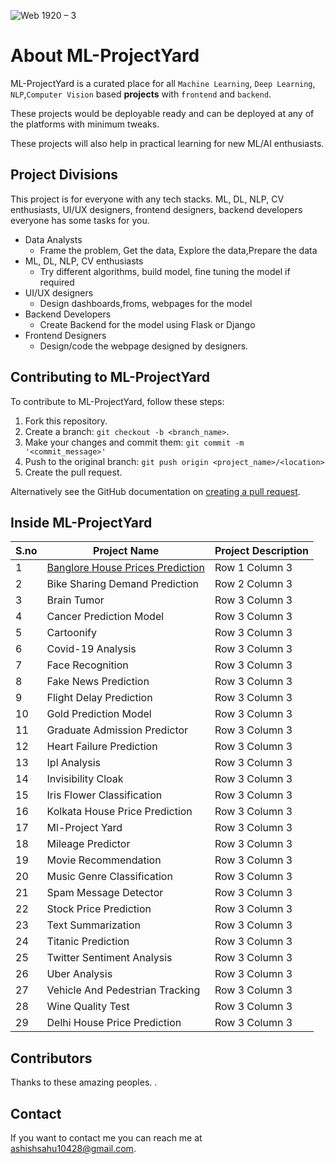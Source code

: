 

![Web 1920 – 3](https://user-images.githubusercontent.com/52550558/109395363-f4204700-7951-11eb-8e18-47477c44c0cb.png)

# About ML-ProjectYard

<!--- These are examples. See https://shields.io for others or to customize this set of shields. You might want to include dependencies, project status and licence info here --->
<!-- ![GitHub repo size](https://img.shields.io/github/repo-size/scottydocs/README-template.md)
![GitHub contributors](https://img.shields.io/github/contributors/scottydocs/README-template.md)
![GitHub stars](https://img.shields.io/github/stars/scottydocs/README-template.md?style=social)
![GitHub forks](https://img.shields.io/github/forks/scottydocs/README-template.md?style=social)
![Twitter Follow](https://img.shields.io/twitter/follow/scottydocs?style=social) -->

ML-ProjectYard is a curated place for all `Machine Learning`, `Deep Learning`, `NLP`,`Computer Vision` based __projects__ with `frontend` and `backend`.

These projects would be deployable ready and can be deployed at any of the platforms with minimum tweaks.

These projects will also help in practical learning for new ML/AI enthusiasts. 

## Project Divisions 
This project is for everyone with any tech stacks. ML, DL, NLP, CV enthusiasts, UI/UX designers, frontend designers, backend developers everyone has some tasks for you.

- Data Analysts
    - Frame the problem, Get the data, Explore the data,Prepare the data
- ML, DL, NLP, CV enthusiasts
    - Try different algorithms, build model, fine tuning the model if required
- UI/UX designers
    - Design dashboards,froms, webpages for the model 
- Backend Developers
    - Create Backend for the model using Flask or Django
- Frontend Designers
    - Design/code the webpage designed by designers.


## Contributing to ML-ProjectYard
<!--- If your README is long or you have some specific process or steps you want contributors to follow, consider creating a separate CONTRIBUTING.md file--->
To contribute to ML-ProjectYard, follow these steps:

1. Fork this repository.
2. Create a branch: `git checkout -b <branch_name>`.
3. Make your changes and commit them: `git commit -m '<commit_message>'`
4. Push to the original branch: `git push origin <project_name>/<location>`
5. Create the pull request.

Alternatively see the GitHub documentation on [creating a pull request](https://help.github.com/en/github/collaborating-with-issues-and-pull-requests/creating-a-pull-request).

## Inside ML-ProjectYard
| S.no | Project Name | Project Description |
| --------------- | --------------- | --------------- |
| 1 | [Banglore House Prices Prediction](https://github.com/ashishsahu1/ML-ProjectYard/tree/main/Bangalore%20House%20Prices%20Prediction) | Row 1 Column 3 |
| 2 | Bike Sharing Demand Prediction | Row 2 Column 3 |
| 3 | Brain Tumor | Row 3 Column 3 |
| 4 | Cancer Prediction Model | Row 3 Column 3 |
| 5 | Cartoonify | Row 3 Column 3 |
| 6 | Covid-19 Analysis | Row 3 Column 3 |
| 7 | Face Recognition | Row 3 Column 3 |
| 8 | Fake News Prediction | Row 3 Column 3 |
| 9 | Flight Delay Prediction | Row 3 Column 3 |
| 10 | Gold Prediction Model | Row 3 Column 3 |
| 11 | Graduate Admission Predictor | Row 3 Column 3 |
| 12 | Heart Failure Prediction | Row 3 Column 3 |
| 13 | Ipl Analysis | Row 3 Column 3 |
| 14 | Invisibility Cloak | Row 3 Column 3 |
| 15 | Iris Flower Classification | Row 3 Column 3 |
| 16 | Kolkata House Price Prediction | Row 3 Column 3 |
| 17 | Ml-Project Yard | Row 3 Column 3 |
| 18 | Mileage Predictor | Row 3 Column 3 |
| 19 | Movie Recommendation | Row 3 Column 3 |
| 20 | Music Genre Classification | Row 3 Column 3 |
| 21 | Spam Message Detector | Row 3 Column 3 |
| 22 | Stock Price Prediction | Row 3 Column 3 |
| 23 | Text Summarization | Row 3 Column 3 |
| 24 | Titanic Prediction | Row 3 Column 3 |
| 25 | Twitter Sentiment Analysis | Row 3 Column 3 |
| 26 | Uber Analysis | Row 3 Column 3 |
| 27 | Vehicle And Pedestrian Tracking | Row 3 Column 3 |
| 28 | Wine Quality Test | Row 3 Column 3 |
| 29 | Delhi House Price Prediction | Row 3 Column 3 |

## Contributors

Thanks to these amazing peoples.
.

## Contact

If you want to contact me you can reach me at <ashishsahu10428@gmail.com>.

